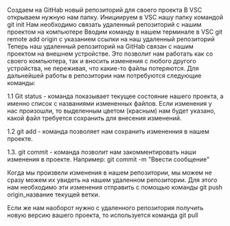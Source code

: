 Создаем на GitHab  новый репозиторий для своего проекта
В VSC открываем нужную нам папку.
Инициируем в VSC нашу папку командой git init
Нам необходимо связать удаленный репозиторий с нашим проектом на компьютере
Вводим команду в нашем терминале в VSC git remote add origin с указанием ссылки на наш удаленный репозиторий
Теперь наш удаленный репозиторий на GitHab связан с нашим проектом на внешнем устройстве. Это позволит нам работать как со своего компьютера, так и вносить изменения с любого другого устройства, не переживая, что какие-то файлы потеряются.
Для дальнейшей работы в репозитории нам потребуются следующие команды:

1.1 Git status - команда показывает текущее состояние нашего проекта, а именно список с названиями  измененных файлов. Если изменения у нас произошли, то выделенным цветом (красным) нам будет указано, какой файл требуется сохранить для внесения изменений.

1.2 git add - команда позволяет нам сохранить измененния в нашем проекте. 

1.3. git commit - команда позволит нам закомментировать наши изменения в проекте. Например: git commit -m "Ввести сообщение"

Когда мы произвели изменения в нашем репозитории, мы можем не сразу можем их увидеть на нашем удаленном репозитории. Для этого  нам необходимо эти изменения отправить с помощью команды git push origin_название текущей ветки.

Если же нам наоборот нужно с удаленного репозитория получить новую версию вашего проекта, то используется команда git pull
